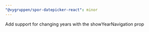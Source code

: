 ```yaml
---
"@vygruppen/spor-datepicker-react": minor
---
```


Add support for changing years with the showYearNavigation prop
